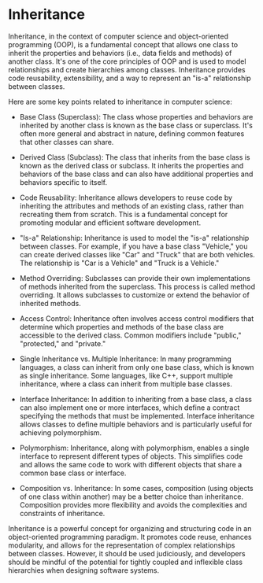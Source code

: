 # Inheritance

Inheritance, in the context of computer science and object-oriented programming (OOP), is a fundamental concept that allows one class to inherit the properties and behaviors (i.e., data fields and methods) of another class. It's one of the core principles of OOP and is used to model relationships and create hierarchies among classes. Inheritance provides code reusability, extensibility, and a way to represent an "is-a" relationship between classes.

Here are some key points related to inheritance in computer science:

* Base Class (Superclass): The class whose properties and behaviors are inherited by another class is known as the base class or superclass. It's often more general and abstract in nature, defining common features that other classes can share.

* Derived Class (Subclass): The class that inherits from the base class is known as the derived class or subclass. It inherits the properties and behaviors of the base class and can also have additional properties and behaviors specific to itself.

* Code Reusability: Inheritance allows developers to reuse code by inheriting the attributes and methods of an existing class, rather than recreating them from scratch. This is a fundamental concept for promoting modular and efficient software development.

* "Is-a" Relationship: Inheritance is used to model the "is-a" relationship between classes. For example, if you have a base class "Vehicle," you can create derived classes like "Car" and "Truck" that are both vehicles. The relationship is "Car is a Vehicle" and "Truck is a Vehicle."

* Method Overriding: Subclasses can provide their own implementations of methods inherited from the superclass. This process is called method overriding. It allows subclasses to customize or extend the behavior of inherited methods.

* Access Control: Inheritance often involves access control modifiers that determine which properties and methods of the base class are accessible to the derived class. Common modifiers include "public," "protected," and "private."

* Single Inheritance vs. Multiple Inheritance: In many programming languages, a class can inherit from only one base class, which is known as single inheritance. Some languages, like C++, support multiple inheritance, where a class can inherit from multiple base classes.

* Interface Inheritance: In addition to inheriting from a base class, a class can also implement one or more interfaces, which define a contract specifying the methods that must be implemented. Interface inheritance allows classes to define multiple behaviors and is particularly useful for achieving polymorphism.

* Polymorphism: Inheritance, along with polymorphism, enables a single interface to represent different types of objects. This simplifies code and allows the same code to work with different objects that share a common base class or interface.

* Composition vs. Inheritance: In some cases, composition (using objects of one class within another) may be a better choice than inheritance. Composition provides more flexibility and avoids the complexities and constraints of inheritance.

Inheritance is a powerful concept for organizing and structuring code in an object-oriented programming paradigm. It promotes code reuse, enhances modularity, and allows for the representation of complex relationships between classes. However, it should be used judiciously, and developers should be mindful of the potential for tightly coupled and inflexible class hierarchies when designing software systems.
